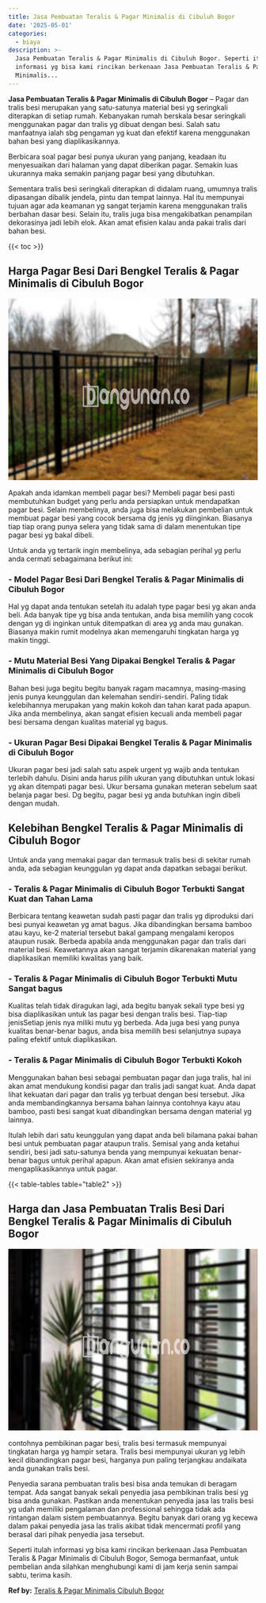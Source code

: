 ```yaml
---
title: Jasa Pembuatan Teralis & Pagar Minimalis di Cibuluh Bogor
date: '2025-05-01'
categories:
  - biaya
description: >-
  Jasa Pembuatan Teralis & Pagar Minimalis di Cibuluh Bogor. Seperti itulah
  informasi yg bisa kami rincikan berkenaan Jasa Pembuatan Teralis & Pagar
  Minimalis...
---
```


**Jasa Pembuatan Teralis & Pagar Minimalis di Cibuluh Bogor** – Pagar dan tralis besi merupakan yang satu-satunya material besi yg seringkali diterapkan di setiap rumah. Kebanyakan rumah berskala besar seringkali menggunakan pagar dan tralis yg dibuat dengan besi. Salah satu manfaatnya ialah sbg pengaman yg kuat dan efektif karena menggunakan bahan besi yang diaplikasikannya.

Berbicara soal pagar besi punya ukuran yang panjang, keadaan itu menyesuaikan dari halaman yang dapat diberikan pagar. Semakin luas ukurannya maka semakin panjang pagar besi yang dibutuhkan.

Sementara tralis besi seringkali diterapkan di didalam ruang, umumnya tralis dipasangan dibalik jendela, pintu dan tempat lainnya. Hal itu mempunyai tujuan agar ada keamanan yg sangat terjamin karena menggunakan tralis berbahan dasar besi. Selain itu, tralis juga bisa mengakibatkan penampilan dekorasinya jadi lebih elok. Akan amat efisien kalau anda pakai tralis dari bahan besi.

{{< toc >}}

## Harga Pagar Besi Dari Bengkel Teralis & Pagar Minimalis di Cibuluh Bogor

![Jasa Pembuatan Teralis & Pagar Minimalis di Cibuluh Bogor](/images/pagar-minimalis-murah-20.png)

Apakah anda idamkan membeli pagar besi? Membeli pagar besi pasti membutuhkan budget yang perlu anda persiapkan untuk mendapatkan pagar besi. Selain membelinya, anda juga bisa melakukan pembelian untuk membuat pagar besi yang cocok bersama dg jenis yg diinginkan. Biasanya tiap tiap orang punya selera yang tidak sama di dalam menentukan tipe pagar besi yg bakal dibeli.

Untuk anda yg tertarik ingin membelinya, ada sebagian perihal yg perlu anda cermati sebagaimana berikut ini:
### \- Model Pagar Besi Dari Bengkel Teralis & Pagar Minimalis di Cibuluh Bogor

Hal yg dapat anda tentukan setelah itu adalah type pagar besi yg akan anda beli. Ada banyak tipe yg bisa anda tentukan, anda bisa memilih yang cocok dengan yg di inginkan untuk ditempatkan di area yg anda mau gunakan. Biasanya makin rumit modelnya akan memengaruhi tingkatan harga yg makin tinggi.

### \- Mutu Material Besi Yang Dipakai Bengkel Teralis & Pagar Minimalis di Cibuluh Bogor

Bahan besi juga begitu begitu banyak ragam macamnya, masing-masing jenis punya keunggulan dan kelemahan sendiri-sendiri. Paling tidak kelebihannya merupakan yang makin kokoh dan tahan karat pada apapun. Jika anda membelinya, akan sangat efisien kecuali anda membeli pagar besi bersama dengan kualitas material yg bagus.

### \- Ukuran Pagar Besi Dipakai Bengkel Teralis & Pagar Minimalis di Cibuluh Bogor

Ukuran pagar besi jadi salah satu aspek urgent yg wajib anda tentukan terlebih dahulu. Disini anda harus pilih ukuran yang dibutuhkan untuk lokasi yg akan ditempati pagar besi. Ukur bersama gunakan meteran sebelum saat belanja pagar besi. Dg begitu, pagar besi yg anda butuhkan ingin dibeli dengan mudah.

## Kelebihan Bengkel Teralis & Pagar Minimalis di Cibuluh Bogor

Untuk anda yang memakai pagar dan termasuk tralis besi di sekitar rumah anda, ada sebagian keunggulan yg dapat anda dapatkan sebagai berikut.

### \- Teralis & Pagar Minimalis di Cibuluh Bogor Terbukti Sangat Kuat dan Tahan Lama

Berbicara tentang keawetan sudah pasti pagar dan tralis yg diproduksi dari besi punyai keawetan yg amat bagus. Jika dibandingkan bersama bamboo atau kayu, ke-2 material tersebut bakal gampang mengalami keropos ataupun rusak. Berbeda apabila anda menggunakan pagar dan tralis dari material besi. Keawetannya akan sangat terjamin dikarenakan material yang diaplikasikan memiliki kwalitas yang baik.

### \- Teralis & Pagar Minimalis di Cibuluh Bogor Terbukti Mutu Sangat bagus

Kualitas telah tidak diragukan lagi, ada begitu banyak sekali type besi yg bisa diaplikasikan untuk las pagar besi dengan tralis besi. Tiap-tiap jenisSetiap jenis nya miliki mutu yg berbeda. Ada juga besi yang punya kualitas benar-benar bagus, anda bisa memilih besi selanjutnya supaya paling efektif untuk diaplikasikan.

### \- Teralis & Pagar Minimalis di Cibuluh Bogor Terbukti Kokoh

Menggunakan bahan besi sebagai pembuatan pagar dan juga tralis, hal ini akan amat mendukung kondisi pagar dan tralis jadi sangat kuat. Anda dapat lihat kekuatan dari pagar dan tralis yg terbuat dengan besi tersebut. Jika anda membandingkannya bersama bahan lainnya contohnya kayu atau bamboo, pasti besi sangat kuat dibandingkan bersama dengan material yg lainnya.

Itulah lebih dari satu keunggulan yang dapat anda beli bilamana pakai bahan besi untuk pembuatan pagar ataupun tralis. Semisal yang anda ketahui sendiri, besi jadi satu-satunya benda yang mempunyai kekuatan benar-benar bagus untuk perihal apapun. Akan amat efisien sekiranya anda mengaplikasikannya untuk pagar.

{{< table-tables table="table2" >}}

## Harga dan Jasa Pembuatan Tralis Besi Dari Bengkel Teralis & Pagar Minimalis di Cibuluh Bogor

![Jasa Pembuatan Teralis & Pagar Minimalis di Cibuluh Bogor](/images/teralis-minimalis-murah-24.png)

contohnya pembikinan pagar besi, tralis besi termasuk mempunyai tingkatan harga yg hampir setara. Tralis besi mempunyai ukuran yg lebih kecil dibandingkan pagar besi, harganya pun paling terjangkau andaikata anda gunakan tralis besi.

Penyedia sarana pembuatan tralis besi bisa anda temukan di beragam tempat. Ada sangat banyak sekali penyedia jasa pembikinan tralis besi yg bisa anda gunakan. Pastikan anda menentukan penyedia jasa las tralis besi yg udah memiliki pengalaman dan professional sehingga tidak ada rintangan dalam sistem pembuatannya. Begitu banyak dari orang yg kecewa dalam pakai penyedia jasa las tralis akibat tidak mencermati profil yang berasal dari pihak penyedia jasa tersebut.

Seperti itulah informasi yg bisa kami rincikan berkenaan Jasa Pembuatan Teralis & Pagar Minimalis di Cibuluh Bogor, Semoga bermanfaat, untuk pembelian anda silahkan menghubungi kami di jam kerja senin sampai sabtu, terima kasih.

**Ref by:** [Teralis & Pagar Minimalis Cibuluh Bogor](https://id.wikipedia.org/wiki/Teralis)
